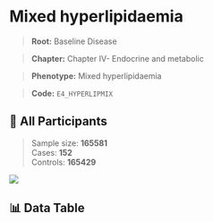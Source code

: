 # Mixed hyperlipidaemia

> **Root:** Baseline Disease  

> **Chapter:** Chapter IV- Endocrine and metabolic  

> **Phenotype:** Mixed hyperlipidaemia  

> **Code:** `E4_HYPERLIPMIX`

## 🧪 All Participants  
> Sample size: **165581**  
> Cases: **152**  
> Controls: **165429**
<img src="/Sensitive/Figures/ALL/Incidence/E4_HYPERLIPMIX.png"/>

## 📊 Data Table
<CsvTableMRF src="/Sensitive/Data/ALL/Incidence/COX_E4_HYPERLIPMIX.csv"/>

